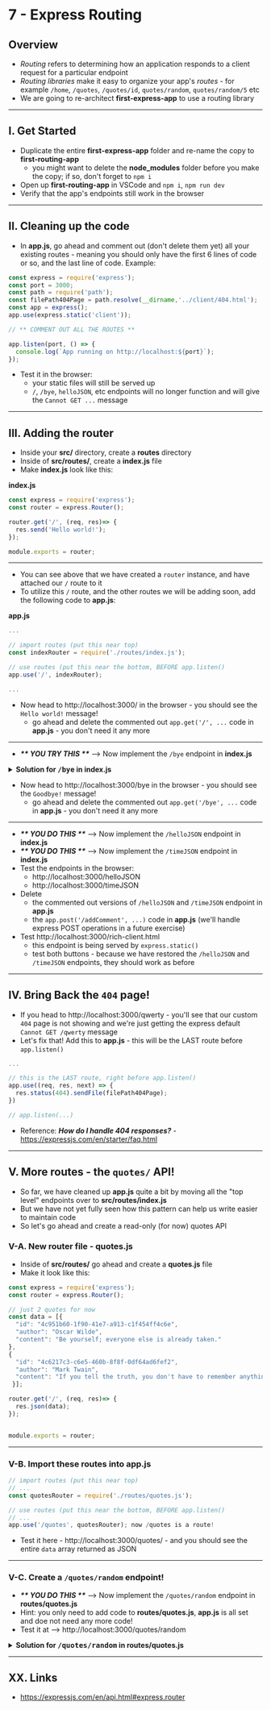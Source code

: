# 7 - Express Routing

## Overview
- *Routing* refers to determining how an application responds to a client request for a particular endpoint
- *Routing libraries* make it easy to organize your app's *routes* - for example `/home`, `/quotes`, `/quotes/id`, `quotes/random`, `quotes/random/5` etc
- We are going to re-architect **first-express-app** to use a routing library

---

## I. Get Started
- Duplicate the entire **first-express-app** folder and re-name the copy to **first-routing-app**
  - you might want to delete the **node_modules** folder before you make the copy; if so, don't forget to `npm i`
- Open up **first-routing-app** in VSCode and `npm i`,  `npm run dev`
- Verify that the app's endpoints still work in the browser

---

## II. Cleaning up the code

- In **app.js**, go ahead and comment out (don't delete them yet) all your existing routes - meaning you should only have the first 6 lines of code or so, and the last line of code. Example:

```js
const express = require('express');
const port = 3000;
const path = require('path');
const filePath404Page = path.resolve(__dirname,'../client/404.html');
const app = express();
app.use(express.static('client'));

// ** COMMENT OUT ALL THE ROUTES **

app.listen(port, () => {
  console.log(`App running on http://localhost:${port}`);
});
```

- Test it in the browser:
  - your static files will still be served up
  - `/`, `/bye`, `helloJSON`, etc endpoints will no longer function and will give the `Cannot GET ...` message 

---

## III. Adding the router
- Inside your **src/** directory, create a **routes** directory
- Inside of **src/routes/**, create a **index.js** file
- Make **index.js** look like this:

**index.js**
```js
const express = require('express');
const router = express.Router();

router.get('/', (req, res)=> {
  res.send('Hello world!');
});

module.exports = router;
```

---

- You can see above that we have created a `router` instance, and have attached our `/` route to it
- To utilize this `/` route, and the other routes we will be adding soon, add the following code to **app.js**:

**app.js**
```js
...

// import routes (put this near top)
const indexRouter = require('./routes/index.js');

// use routes (put this near the bottom, BEFORE app.listen()
app.use('/', indexRouter);

...
```

- Now head to http://localhost:3000/ in the browser - you should see the `Hello world!` message!
  - go ahead and delete the commented out `app.get('/', ...` code in **app.js** - you don't need it any more

---

- ***\*\* YOU TRY THIS \*\**** --> Now implement the `/bye` endpoint in **index.js**


<details>
  <summary><b>Solution for <kbd>/bye</kbd> in index.js</b></summary>
  <code>
    ...
    
    router.get('/bye', (req, res) => {
      res.send('Goodbye!');
    });
    
    ...
  </code>
</details>

- Now head to http://localhost:3000/bye in the browser - you should see the `Goodbye!` message!
  - go ahead and delete the commented out `app.get('/bye', ...` code in **app.js** - you don't need it any more

---

- ***\*\* YOU DO THIS \*\**** --> Now implement the `/helloJSON` endpoint in **index.js**
- ***\*\* YOU DO THIS \*\**** --> Now implement the `/timeJSON` endpoint in **index.js**
- Test the endpoints in the browser:
  - http://localhost:3000/helloJSON
  - http://localhost:3000/timeJSON
- Delete
   - the commented out versions of `/helloJSON` and `/timeJSON` endpoint in **app.js**
   - the `app.post('/addComment', ...)` code in **app.js** (we'll handle express POST operations in a future exercise)
- Test http://localhost:3000/rich-client.html
  - this endpoint is being served by `express.static()`
  - test both buttons - because we have restored the `/helloJSON`  and `/timeJSON`  endpoints, they should work as before

---

## IV. Bring Back the `404` page!

- If you head to http://localhost:3000/qwerty - you'll see that our custom `404` page is not showing and we're just getting the express default `Cannot GET /qwerty` message
- Let's fix that! Add this to **app.js** - this will be the LAST route before `app.listen()`

```js
...

// this is the LAST route, right before app.listen()
app.use((req, res, next) => {
  res.status(404).sendFile(filePath404Page);
})

// app.listen(...)
```

- Reference: ***How do I handle 404 responses?*** - https://expressjs.com/en/starter/faq.html  

---

## V. More routes - the `quotes/` API!
- So far, we have cleaned up **app.js** quite a bit by moving all the "top level" endpoints over to **src/routes/index.js**
- But we have not yet fully seen how this pattern can help us write easier to maintain code
- So let's go ahead and create a read-only (for now) quotes API

### V-A. New router file - quotes.js

- Inside of **src/routes/** go ahead and create a **quotes.js** file
- Make it look like this:

```js
const express = require('express');
const router = express.Router();

// just 2 quotes for now
const data = [{
  "id": "4c951b60-1f90-41e7-a913-c1f454ff4c6e",
  "author": "Oscar Wilde",
  "content": "Be yourself; everyone else is already taken."
},
{
  "id": "4c6217c3-c6e5-460b-8f8f-0df64ad6fef2",
  "author": "Mark Twain",
  "content": "If you tell the truth, you don't have to remember anything."
 }];

router.get('/', (req, res)=> {
  res.json(data);
});


module.exports = router;

```

---

### V-B. Import these routes into app.js

```js
// import routes (put this near top)
// ...
const quotesRouter = require('./routes/quotes.js');

// use routes (put this near the bottom, BEFORE app.listen()
// ...
app.use('/quotes', quotesRouter); now /quotes is a route!

```

- Test it here - http://localhost:3000/quotes/ - and you should see the entire `data` array returned as JSON

---

### V-C. Create a `/quotes/random` endpoint!

- ***\*\* YOU DO THIS \*\**** --> Now implement the `/quotes/random` endpoint in **routes/quotes.js**
- Hint: you only need to add code to **routes/quotes.js**, **app.js** is all set and doe not need any more code!
- Test it at --> http://localhost:3000/quotes/random

<details>
  <summary><b>Solution for <kbd>/quotes/random</kbd> in routes/quotes.js</b></summary>
  <code>
    ...
    
    router.get('/bye', (req, res) => {
      res.send('Goodbye!');
    });
    
    ...
  </code>
</details>

---
## XX. Links
- https://expressjs.com/en/api.html#express.router
